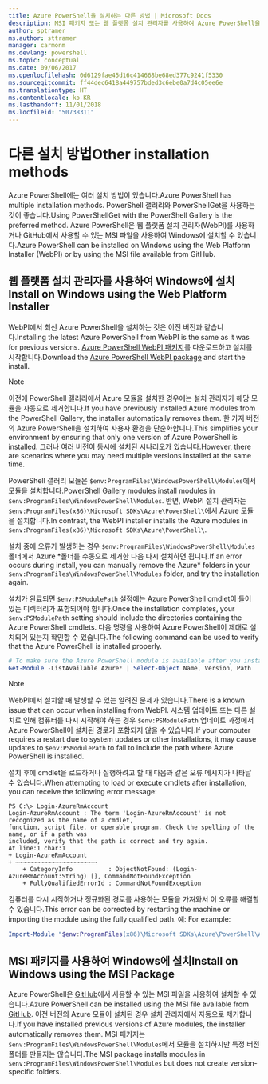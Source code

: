 ```yaml
---
title: Azure PowerShell을 설치하는 다른 방법 | Microsoft Docs
description: MSI 패키지 또는 웹 플랫폼 설치 관리자를 사용하여 Azure PowerShell을 설치하는 방법입니다.
author: sptramer
ms.author: sttramer
manager: carmonm
ms.devlang: powershell
ms.topic: conceptual
ms.date: 09/06/2017
ms.openlocfilehash: 0d6129fae45d16c414668be68ed377c9241f5330
ms.sourcegitcommit: ff44dec6418a449757bded3c6ebe0a7d4c05ee6e
ms.translationtype: HT
ms.contentlocale: ko-KR
ms.lasthandoff: 11/01/2018
ms.locfileid: "50738311"
---
```

# <a name="other-installation-methods"></a><span data-ttu-id="85fb4-103">다른 설치 방법</span><span class="sxs-lookup"><span data-stu-id="85fb4-103">Other installation methods</span></span>

<span data-ttu-id="85fb4-104">Azure PowerShell에는 여러 설치 방법이 있습니다.</span><span class="sxs-lookup"><span data-stu-id="85fb4-104">Azure PowerShell has multiple installation methods.</span></span> <span data-ttu-id="85fb4-105">PowerShell 갤러리와 PowerShellGet을 사용하는 것이 좋습니다.</span><span class="sxs-lookup"><span data-stu-id="85fb4-105">Using PowerShellGet with the PowerShell Gallery is the preferred method.</span></span> <span data-ttu-id="85fb4-106">Azure PowerShell은 웹 플랫폼 설치 관리자(WebPI)를 사용하거나 GitHub에서 사용할 수 있는 MSI 파일을 사용하여 Windows에 설치할 수 있습니다.</span><span class="sxs-lookup"><span data-stu-id="85fb4-106">Azure PowerShell can be installed on Windows using the Web Platform Installer (WebPI) or by using the MSI file available from GitHub.</span></span>
 
## <a name="install-on-windows-using-the-web-platform-installer"></a><span data-ttu-id="85fb4-107">웹 플랫폼 설치 관리자를 사용하여 Windows에 설치</span><span class="sxs-lookup"><span data-stu-id="85fb4-107">Install on Windows using the Web Platform Installer</span></span>

<span data-ttu-id="85fb4-108">WebPI에서 최신 Azure PowerShell을 설치하는 것은 이전 버전과 같습니다.</span><span class="sxs-lookup"><span data-stu-id="85fb4-108">Installing the latest Azure PowerShell from WebPI is the same as it was for previous versions.</span></span>
<span data-ttu-id="85fb4-109">[Azure PowerShell WebPI 패키지](http://aka.ms/webpi-azps)를 다운로드하고 설치를 시작합니다.</span><span class="sxs-lookup"><span data-stu-id="85fb4-109">Download the [Azure PowerShell WebPI package](http://aka.ms/webpi-azps) and start the install.</span></span>

> [!NOTE]
> <span data-ttu-id="85fb4-110">이전에 PowerShell 갤러리에서 Azure 모듈을 설치한 경우에는 설치 관리자가 해당 모듈을 자동으로 제거합니다.</span><span class="sxs-lookup"><span data-stu-id="85fb4-110">If you have previously installed Azure modules from the PowerShell Gallery, the installer automatically removes them.</span></span> <span data-ttu-id="85fb4-111">한 가지 버전의 Azure PowerShell을 설치하여 사용자 환경을 단순화합니다.</span><span class="sxs-lookup"><span data-stu-id="85fb4-111">This simplifies your environment by ensuring that only one version of Azure PowerShell is installed.</span></span> <span data-ttu-id="85fb4-112">그러나 여러 버전이 동시에 설치된 시나리오가 있습니다.</span><span class="sxs-lookup"><span data-stu-id="85fb4-112">However, there are scenarios where you may need multiple versions installed at the same time.</span></span>
>
> <span data-ttu-id="85fb4-113">PowerShell 갤러리 모듈은 `$env:ProgramFiles\WindowsPowerShell\Modules`에서 모듈을 설치합니다.</span><span class="sxs-lookup"><span data-stu-id="85fb4-113">PowerShell Gallery modules install modules in `$env:ProgramFiles\WindowsPowerShell\Modules`.</span></span> <span data-ttu-id="85fb4-114">반면, WebPI 설치 관리자는 `$env:ProgramFiles(x86)\Microsoft SDKs\Azure\PowerShell\`에서 Azure 모듈을 설치합니다.</span><span class="sxs-lookup"><span data-stu-id="85fb4-114">In contrast, the WebPI installer installs the Azure modules in `$env:ProgramFiles(x86)\Microsoft SDKs\Azure\PowerShell\`.</span></span>
>
> <span data-ttu-id="85fb4-115">설치 중에 오류가 발생하는 경우 `$env:ProgramFiles\WindowsPowerShell\Modules` 폴더에서 Azure \*폴더를 수동으로 제거한 다음 다시 설치하면 됩니다.</span><span class="sxs-lookup"><span data-stu-id="85fb4-115">If an error occurs during install, you can manually remove the Azure\* folders in your `$env:ProgramFiles\WindowsPowerShell\Modules` folder, and try the installation again.</span></span>

<span data-ttu-id="85fb4-116">설치가 완료되면 `$env:PSModulePath` 설정에는 Azure PowerShell cmdlet이 들어 있는 디렉터리가 포함되어야 합니다.</span><span class="sxs-lookup"><span data-stu-id="85fb4-116">Once the installation completes, your `$env:PSModulePath` setting should include the directories containing the Azure PowerShell cmdlets.</span></span> <span data-ttu-id="85fb4-117">다음 명령을 사용하여 Azure PowerShell이 제대로 설치되어 있는지 확인할 수 있습니다.</span><span class="sxs-lookup"><span data-stu-id="85fb4-117">The following command can be used to verify that the Azure PowerShell is installed properly.</span></span>

```powershell
# To make sure the Azure PowerShell module is available after you install
Get-Module -ListAvailable Azure* | Select-Object Name, Version, Path
```

> [!NOTE]
> <span data-ttu-id="85fb4-118">WebPI에서 설치할 때 발생할 수 있는 알려진 문제가 있습니다.</span><span class="sxs-lookup"><span data-stu-id="85fb4-118">There is a known issue that can occur when installing from WebPI.</span></span> <span data-ttu-id="85fb4-119">시스템 업데이트 또는 다른 설치로 인해 컴퓨터를 다시 시작해야 하는 경우 `$env:PSModulePath` 업데이트 과정에서 Azure PowerShell이 설치된 경로가 포함되지 않을 수 있습니다.</span><span class="sxs-lookup"><span data-stu-id="85fb4-119">If your computer requires a restart due to system updates or other installations, it may cause updates to `$env:PSModulePath` to fail to include the path where Azure PowerShell is installed.</span></span>

<span data-ttu-id="85fb4-120">설치 후에 cmdlet을 로드하거나 실행하려고 할 때 다음과 같은 오류 메시지가 나타날 수 있습니다.</span><span class="sxs-lookup"><span data-stu-id="85fb4-120">When attempting to load or execute cmdlets after installation, you can receive the following error message:</span></span>

```output
PS C:\> Login-AzureRmAccount
Login-AzureRmAccount : The term 'Login-AzureRmAccount' is not recognized as the name of a cmdlet,
function, script file, or operable program. Check the spelling of the name, or if a path was
included, verify that the path is correct and try again.
At line:1 char:1
+ Login-AzureRmAccount
+ ~~~~~~~~~~~~~~~~~~~~~~~
    + CategoryInfo          : ObjectNotFound: (Login-AzureRmAccount:String) [], CommandNotFoundException
    + FullyQualifiedErrorId : CommandNotFoundException
```

<span data-ttu-id="85fb4-121">컴퓨터를 다시 시작하거나 정규화된 경로를 사용하는 모듈을 가져와서 이 오류를 해결할 수 있습니다.</span><span class="sxs-lookup"><span data-stu-id="85fb4-121">This error can be corrected by restarting the machine or importing the module using the fully qualified path.</span></span> <span data-ttu-id="85fb4-122">예: </span><span class="sxs-lookup"><span data-stu-id="85fb4-122">For example:</span></span>

```powershell
Import-Module "$env:ProgramFiles(x86)\Microsoft SDKs\Azure\PowerShell\AzureRM.psd1"
```

## <a name="install-on-windows-using-the-msi-package"></a><span data-ttu-id="85fb4-123">MSI 패키지를 사용하여 Windows에 설치</span><span class="sxs-lookup"><span data-stu-id="85fb4-123">Install on Windows using the MSI Package</span></span>

<span data-ttu-id="85fb4-124">Azure PowerShell은 [GitHub](https://github.com/Azure/azure-powershell/releases/latest)에서 사용할 수 있는 MSI 파일을 사용하여 설치할 수 있습니다.</span><span class="sxs-lookup"><span data-stu-id="85fb4-124">Azure PowerShell can be installed using the MSI file available from [GitHub](https://github.com/Azure/azure-powershell/releases/latest).</span></span> <span data-ttu-id="85fb4-125">이전 버전의 Azure 모듈이 설치된 경우 설치 관리자에서 자동으로 제거합니다.</span><span class="sxs-lookup"><span data-stu-id="85fb4-125">If you have installed previous versions of Azure modules, the installer automatically removes them.</span></span> <span data-ttu-id="85fb4-126">MSI 패키지는 `$env:ProgramFiles\WindowsPowerShell\Modules`에서 모듈을 설치하지만 특정 버전 폴더를 만들지는 않습니다.</span><span class="sxs-lookup"><span data-stu-id="85fb4-126">The MSI package installs modules in `$env:ProgramFiles\WindowsPowerShell\Modules` but does not create version-specific folders.</span></span>

